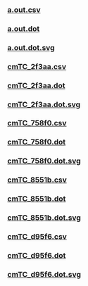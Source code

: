 ### [a.out.csv](a.out.csv)
### [a.out.dot](a.out.dot)
### [a.out.dot.svg](a.out.dot.svg)
### [cmTC_2f3aa.csv](cmTC_2f3aa.csv)
### [cmTC_2f3aa.dot](cmTC_2f3aa.dot)
### [cmTC_2f3aa.dot.svg](cmTC_2f3aa.dot.svg)
### [cmTC_758f0.csv](cmTC_758f0.csv)
### [cmTC_758f0.dot](cmTC_758f0.dot)
### [cmTC_758f0.dot.svg](cmTC_758f0.dot.svg)
### [cmTC_8551b.csv](cmTC_8551b.csv)
### [cmTC_8551b.dot](cmTC_8551b.dot)
### [cmTC_8551b.dot.svg](cmTC_8551b.dot.svg)
### [cmTC_d95f6.csv](cmTC_d95f6.csv)
### [cmTC_d95f6.dot](cmTC_d95f6.dot)
### [cmTC_d95f6.dot.svg](cmTC_d95f6.dot.svg)
